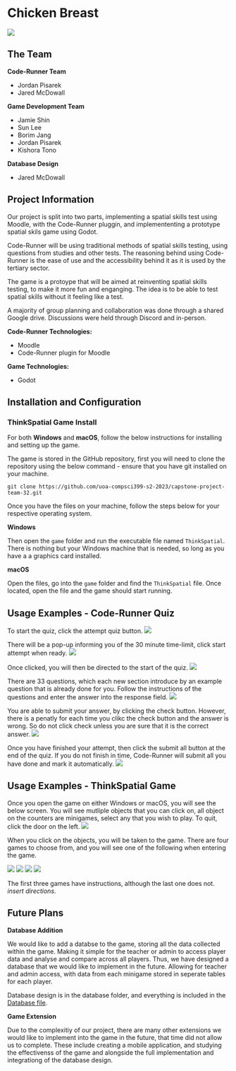 # Chicken Breast

![](./markdown/team-logo.png)

## The Team

**Code-Runner Team**
- Jordan Pisarek
- Jared McDowall

**Game Development Team**
- Jamie Shin
- Sun Lee
- Borim Jang
- Jordan Pisarek
- Kishora Tono

**Database Design**
- Jared McDowall

## Project Information
Our project is split into two parts, implementing a spatial skills test using Moodle, with the Code-Runner pluggin, and implemententing a prototype spatial skils game using Godot.

Code-Runner will be using traditional methods of spatial skills testing, using questions from studies and other tests. The reasoning behind using Code-Runner is the ease of use and the accessibility behind it as it is used by the tertiary sector. 

The game is a protoype that will be aimed at reinventing spatial skills testing, to make it more fun and enganging. The idea is to be able to test spatial skills without it feeling like a test. 

A majority of group planning and collaboration was done through a shared Google drive. Discussions were held through Discord and in-person.

**Code-Runner Technologies:**
- Moodle
- Code-Runner plugin for Moodle

**Game Technologies:**
- Godot

## Installation and Configuration

### ThinkSpatial Game Install

For both **Windows** and **macOS**, follow the below instructions for installing and setting up the game.

The game is stored in the GitHub repository, first you will need to clone the repository using the below command - ensure that you have git installed on your machine.

```
git clone https://github.com/uoa-compsci399-s2-2023/capstone-project-team-32.git
```
Once you have the files on your machine, follow the steps below for your respective operating system.

**Windows**

Then open the `game` folder and run the executable file named `ThinkSpatial`. There is nothing but your Windows machine that is needed, so long as you have a a graphics card installed.

**macOS**

Open the files, go into the `game` folder and find the `ThinkSpatial` file. Once located, open the file and the game should start running.

## Usage Examples - Code-Runner Quiz
To start the quiz, click the attempt quiz button.
![](./markdown/coderunner-1.png)

There will be a pop-up informing you of the 30 minute time-limit, click start attempt when ready.
![](./markdown/coderunner2.png)

Once clicked, you will then be directed to the start of the quiz.
![](./markdown/coderunner3.png)

There are 33 questions, which each new section introduce by an example question that is already done for you. Follow the instructions of the questions and enter the answer into the response field.
![](./markdown/coderunner4.png)

You are able to submit your answer, by clicking the check button. However, there is a penatly for each time you clikc the check button and the answer is wrong. So do not click check unless you are sure that it is the correct answer.
![](./markdown/coderunner5.png)

Once you have finished your attempt, then click the submit all button at the end of the quiz. If you do not finish in time, Code-Runner will submit all you have done and mark it automatically.
![](./markdown/coderunner6.png)

## Usage Examples - ThinkSpatial Game

Once you open the game on either Windows or macOS, you will see the below screen. You will see mutliple objects that you can click on, all object on the counters are minigames, select any that you wish to play. To quit, click the door on the left.
![](./markdown/ThinkSpatial-menu.png)

When you click on the objects, you will be taken to the game. There are four games to choose from, and you will see one of the following when entering the game.

![](./markdown/maze-menu.png)
![](./markdown/game-Jordan.png)
![](./markdown/game-borim.png)
![](./markdown/game-kishoraSun.png)

The first three games have instructions, although the last one does not. *insert directions*.

## Future Plans

**Database Addition**

We would like to add a databse to the game, storing all the data collected within the game. Making it simple for the teacher or admin to access player data and analyse and compare across all players. Thus, we have designed a database that we would like to implement in the future. Allowing for teacher and admin access, with data from each minigame stored in seperate tables for each player.

Database design is in the database folder, and everything is included in the [Database file](https://github.com/uoa-compsci399-s2-2023/capstone-project-team-32/tree/main/database). 

**Game Extension**

Due to the complexitiy of our project, there are many other extensions we would like to implement into the game in the future, that time did not allow us to complete. These include creating a mobile application, and studying the effectivenss of the game and alongside the full implementation and integrationg of the database design.
